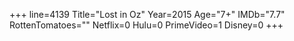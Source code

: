 +++
line=4139
Title="Lost in Oz"
Year=2015
Age="7+"
IMDb="7.7"
RottenTomatoes=""
Netflix=0
Hulu=0
PrimeVideo=1
Disney=0
+++

